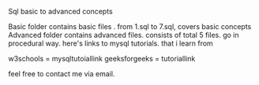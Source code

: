 Sql basic to advanced concepts

Basic folder contains basic files . from 1.sql to 7.sql, covers basic concepts
Advanced folder contains advanced files. consists of total 5 files.
go in procedural way.
here's links to mysql tutorials. that i learn from

w3schools = mysqltutoiallink
geeksforgeeks = tutoriallink

feel free to contact me via email.
